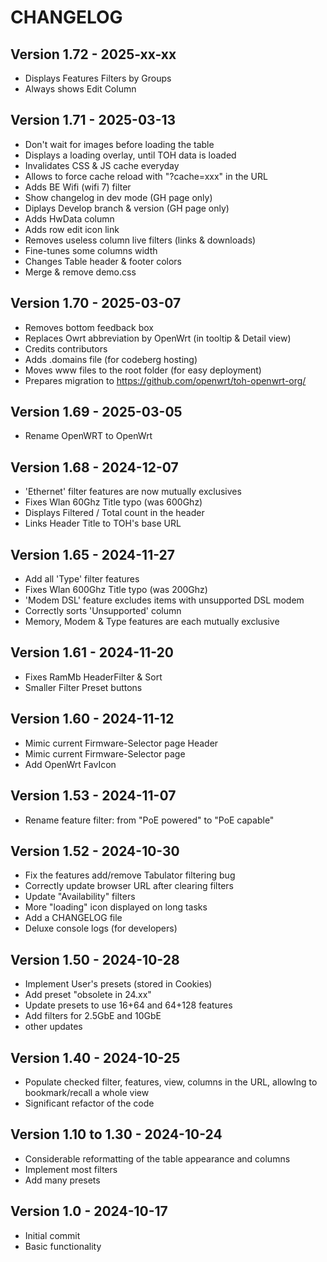 # CHANGELOG

## Version 1.72 - 2025-xx-xx

* Displays Features Filters by Groups
* Always shows Edit Column


## Version 1.71 - 2025-03-13

* Don't wait for images before loading the table
* Displays a loading overlay, until TOH data is loaded
* Invalidates CSS & JS cache everyday
* Allows to force cache reload with "?cache=xxx" in the URL
* Adds BE Wifi (wifi 7) filter
* Show changelog in dev mode (GH page only)
* Diplays Develop branch & version (GH page only)
* Adds HwData column
* Adds row edit icon link
* Removes useless column live filters (links & downloads) 
* Fine-tunes some columns width
* Changes Table header & footer colors
* Merge & remove demo.css


## Version 1.70 - 2025-03-07

* Removes bottom feedback box
* Replaces Owrt abbreviation  by OpenWrt (in tooltip & Detail view)
* Credits contributors
* Adds .domains file (for codeberg hosting)
* Moves www files to the root folder (for easy deployment)
* Prepares migration to https://github.com/openwrt/toh-openwrt-org/


## Version 1.69 - 2025-03-05

* Rename OpenWRT to OpenWrt


## Version 1.68 - 2024-12-07

* 'Ethernet' filter features are now mutually exclusives
* Fixes Wlan 60Ghz Title typo (was 600Ghz)
* Displays Filtered / Total count in the header
* Links Header Title to TOH's base URL


## Version 1.65 - 2024-11-27

* Add all 'Type' filter features
* Fixes Wlan 600Ghz Title typo (was 200Ghz)
* 'Modem DSL' feature excludes items with unsupported DSL modem
* Correctly sorts 'Unsupported' column
* Memory, Modem & Type features are each mutually exclusive

## Version 1.61 - 2024-11-20

* Fixes RamMb HeaderFilter & Sort
* Smaller Filter Preset buttons

## Version 1.60 - 2024-11-12

* Mimic current Firmware-Selector page Header
* Mimic current Firmware-Selector page
* Add OpenWrt FavIcon

## Version 1.53 - 2024-11-07

* Rename feature filter: from "PoE powered" to "PoE capable"

## Version 1.52 - 2024-10-30

* Fix the features add/remove Tabulator filtering bug
* Correctly update browser URL after clearing filters
* Update "Availability" filters
* More "loading" icon displayed on long tasks 
* Add a CHANGELOG file
* Deluxe console logs (for developers)

## Version 1.50 - 2024-10-28

* Implement User's presets (stored in Cookies) 
* Add preset "obsolete in 24.xx"
* Update presets to use 16+64 and 64+128 features
* Add filters for 2.5GbE and 10GbE
* other updates

## Version 1.40 - 2024-10-25

* Populate checked filter, features, view, columns in the URL, allowlng to bookmark/recall a whole view 
* Significant refactor of the code

## Version 1.10 to 1.30 - 2024-10-24

* Considerable reformatting of the table appearance and columns
* Implement most filters
* Add many presets

## Version 1.0 - 2024-10-17

* Initial commit
* Basic functionality
